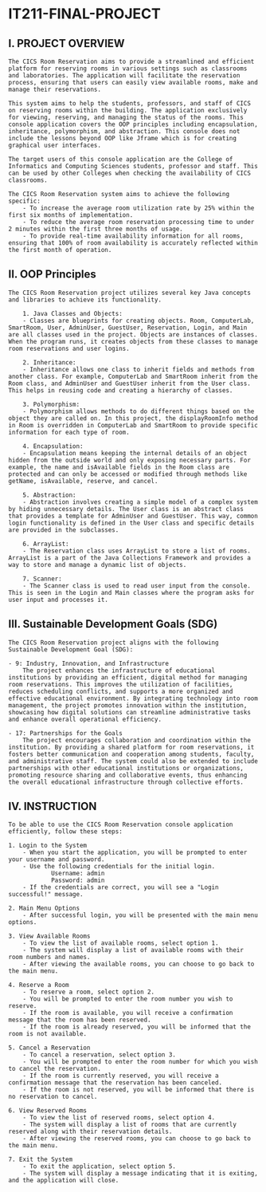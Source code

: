 # IT211-FINAL-PROJECT
## **I. PROJECT OVERVIEW**
	The CICS Room Reservation aims to provide a streamlined and efficient platform for reserving rooms in various settings such as classrooms and laboratories. The application will facilitate the reservation process, ensuring that users can easily view available rooms, make and manage their reservations. 
 	
	This system aims to help the students, professors, and staff of CICS on reserving rooms within the building. The application exclusively for viewing, reserving, and managing the status of the rooms. This console application covers the OOP principles including encapsulation, inheritance, polymorphism, and abstraction. This console does not include the lessons beyond OOP like Jframe which is for creating graphical user interfaces. 
 
	The target users of this console application are the College of Informatics and Computing Sciences students, professor and staff. This can be used by other Colleges when checking the availability of CICS classrooms.
		
	The CICS Room Reservation system aims to achieve the following specific:
		- To increase the average room utilization rate by 25% within the first six months of implementation.
		- To reduce the average room reservation processing time to under 2 minutes within the first three months of usage.
		- To provide real-time availability information for all rooms, ensuring that 100% of room availability is accurately reflected within the first month of operation.
	
## **II. OOP Principles**
	The CICS Room Reservation project utilizes several key Java concepts and libraries to achieve its functionality. 
 
		1. Java Classes and Objects:
		- Classes are blueprints for creating objects. Room, ComputerLab, SmartRoom, User, AdminUser, GuestUser, Reservation, Login, and Main are all classes used in the project. Objects are instances of classes. When the program runs, it creates objects from these classes to manage room reservations and user logins.
	
		2. Inheritance:
		- Inheritance allows one class to inherit fields and methods from another class. For example, ComputerLab and SmartRoom inherit from the Room class, and AdminUser and GuestUser inherit from the User class. This helps in reusing code and creating a hierarchy of classes.
		
		3. Polymorphism:
		- Polymorphism allows methods to do different things based on the object they are called on. In this project, the displayRoomInfo method in Room is overridden in ComputerLab and SmartRoom to provide specific information for each type of room.
	
		4. Encapsulation:
		- Encapsulation means keeping the internal details of an object hidden from the outside world and only exposing necessary parts. For example, the name and isAvailable fields in the Room class are protected and can only be accessed or modified through methods like getName, isAvailable, reserve, and cancel.
	
		5. Abstraction:
		- Abstraction involves creating a simple model of a complex system by hiding unnecessary details. The User class is an abstract class that provides a template for AdminUser and GuestUser. This way, common login functionality is defined in the User class and specific details are provided in the subclasses.
	
		6. ArrayList:
		- The Reservation class uses ArrayList to store a list of rooms. ArrayList is a part of the Java Collections Framework and provides a way to store and manage a dynamic list of objects.
	
		7. Scanner:
		- The Scanner class is used to read user input from the console. This is seen in the Login and Main classes where the program asks for user input and processes it.

## **III. Sustainable Development Goals (SDG)**
	The CICS Room Reservation project aligns with the following Sustainable Development Goal (SDG):
 
	- 9: Industry, Innovation, and Infrastructure
		The project enhances the infrastructure of educational institutions by providing an efficient, digital method for managing room reservations. This improves the utilization of facilities, reduces scheduling conflicts, and supports a more organized and effective educational environment. By integrating technology into room management, the project promotes innovation within the institution, showcasing how digital solutions can streamline administrative tasks and enhance overall operational efficiency.

	- 17: Partnerships for the Goals
		The project encourages collaboration and coordination within the institution. By providing a shared platform for room reservations, it fosters better communication and cooperation among students, faculty, and administrative staff. The system could also be extended to include partnerships with other educational institutions or organizations, promoting resource sharing and collaborative events, thus enhancing the overall educational infrastructure through collective efforts.

## **IV. INSTRUCTION**
	To be able to use the CICS Room Reservation console application efficiently, follow these steps: 
 
	1. Login to the System
		- When you start the application, you will be prompted to enter your username and password.
		- Use the following credentials for the initial login. 
				Username: admin
				Password: admin
		- If the credentials are correct, you will see a "Login successful!" message.

 	2. Main Menu Options
		- After successful login, you will be presented with the main menu options.
	
 	3. View Available Rooms
		- To view the list of available rooms, select option 1.
		- The system will display a list of available rooms with their room numbers and names.
		- After viewing the available rooms, you can choose to go back to the main menu.
	
 	4. Reserve a Room
		- To reserve a room, select option 2.
		- You will be prompted to enter the room number you wish to reserve.
		- If the room is available, you will receive a confirmation message that the room has been reserved.
		- If the room is already reserved, you will be informed that the room is not available.
	
 	5. Cancel a Reservation
		- To cancel a reservation, select option 3.
		- You will be prompted to enter the room number for which you wish to cancel the reservation.
		- If the room is currently reserved, you will receive a confirmation message that the reservation has been canceled.
		- If the room is not reserved, you will be informed that there is no reservation to cancel.
	
	6. View Reserved Rooms
		- To view the list of reserved rooms, select option 4.
		- The system will display a list of rooms that are currently reserved along with their reservation details.
		- After viewing the reserved rooms, you can choose to go back to the main menu.
	
 	7. Exit the System
		- To exit the application, select option 5.
		- The system will display a message indicating that it is exiting, and the application will close.
